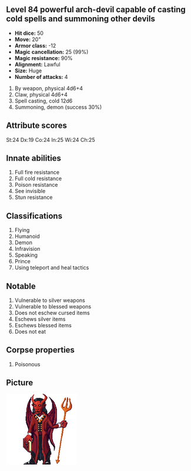 ## Level 84 powerful arch-devil capable of casting cold spells and summoning other devils

- **Hit dice:** 50
- **Move:** 20"
- **Armor class:** -12
- **Magic cancellation:** 25 (99%)
- **Magic resistance:** 90%
- **Alignment:** Lawful
- **Size:** Huge
- **Number of attacks:** 4
1. By weapon, physical 4d6+4
2. Claw, physical 4d6+4
3. Spell casting, cold 12d6
4. Summoning, demon (success 30%)

## Attribute scores

St:24 Dx:19 Co:24 In:25 Wi:24 Ch:25

## Innate abilities

1. Full fire resistance
2. Full cold resistance
3. Poison resistance
4. See invisible
5. Stun resistance

## Classifications

1. Flying
2. Humanoid
3. Demon
4. Infravision
5. Speaking
6. Prince
7. Using teleport and heal tactics

## Notable

1. Vulnerable to silver weapons
2. Vulnerable to blessed weapons
3. Does not eschew cursed items
4. Eschews silver items
5. Eschews blessed items
6. Does not eat

## Corpse properties

1. Poisonous

## Picture

![Asmodeus](https://github.com/hyvanmielenpelit/GnollHackTileSet/blob/main/Monsters/asmodeus/asmodeus.png?raw=true)
